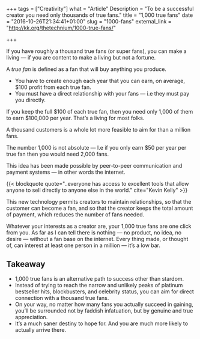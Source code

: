 +++
tags = ["Creativity"]
what = "Article"
Description = "To be a successful creator you need only thousands of true fans."
title = "1,000 true fans"
date = "2016-10-26T21:34:41+01:00"
slug = "1000-fans"
external_link = "http://kk.org/thetechnium/1000-true-fans/"

+++

If you have roughly a thousand true fans (or  super fans), you can make a living — if you are content to make a living but not a fortune.

A *true fan* is defined as a fan that will buy anything you produce.

- You have to create enough each year that you can earn, on average, $100 profit from each true fan.
- You must have a direct relationship with your fans — i.e they must pay you directly.

If you keep the full $100 of each true fan, then you need only 1,000 of them to earn $100,000 per year. That’s a living for most folks.

A thousand customers is a whole lot more feasible to aim for than a million fans.

The number 1,000 is not absolute — I.e if you only earn $50 per year per true fan then you would need 2,000 fans.

This idea has been made possible by peer-to-peer communication and payment systems — in other words the internet.

{{< blockquote quote="..everyone has access to excellent tools that allow anyone to sell directly to anyone else in the world." cite="Kevin Kelly" >}}

This new technology permits creators to maintain relationships, so that the customer can become a fan, and so that the creator keeps the total amount of payment, which reduces the number of fans needed.

Whatever your interests as a creator are, your 1,000 true fans are one click from you. As far as I can tell there is nothing — no product, no idea, no desire — without a fan base on the internet. Every thing made, or thought of, can interest at least one person in a million — it’s a low bar.

## Takeaway

- 1,000 true fans is an alternative path to success other than stardom.
- Instead of trying to reach the narrow and unlikely peaks of platinum bestseller hits, blockbusters, and celebrity status, you can aim for direct connection with a thousand true fans.
- On your way, no matter how many fans you actually succeed in gaining, you’ll be surrounded not by faddish infatuation, but by genuine and true appreciation.
- It’s a much saner destiny to hope for. And you are much more likely to actually arrive there.
